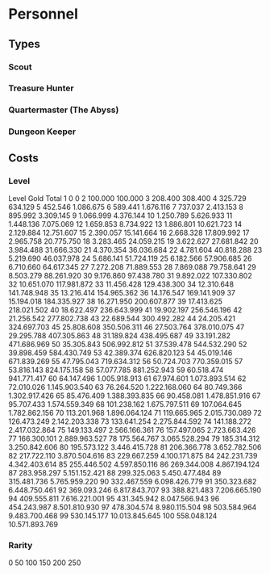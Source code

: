 # Personnel

## Types

### Scout

### Treasure Hunter

### Quartermaster (The Abyss)

### Dungeon Keeper

## Costs

### Level

Level	Gold	Total
1	0	0
2	100.000	100.000
3	208.400	308.400
4	325.729	634.129
5	452.546	1.086.675
6	589.441	1.676.116
7	737.037	2.413.153
8	895.992	3.309.145
9	1.066.999	4.376.144
10	1.250.789	5.626.933
11	1.448.136	7.075.069
12	1.659.853	8.734.922
13	1.886.801	10.621.723
14	2.129.884	12.751.607
15	2.390.057	15.141.664
16	2.668.328	17.809.992
17	2.965.758	20.775.750
18	3.283.465	24.059.215
19	3.622.627	27.681.842
20	3.984.488	31.666.330
21	4.370.354	36.036.684
22	4.781.604	40.818.288
23	5.219.690	46.037.978
24	5.686.141	51.724.119
25	6.182.566	57.906.685
26	6.710.660	64.617.345
27	7.272.208	71.889.553
28	7.869.088	79.758.641
29	8.503.279	88.261.920
30	9.176.860	97.438.780
31	9.892.022	107.330.802
32	10.651.070	117.981.872
33	11.456.428	129.438.300
34	12.310.648	141.748.948
35	13.216.414	154.965.362
36	14.176.547	169.141.909
37	15.194.018	184.335.927
38	16.271.950	200.607.877
39	17.413.625	218.021.502
40	18.622.497	236.643.999
41	19.902.197	256.546.196
42	21.256.542	277.802.738
43	22.689.544	300.492.282
44	24.205.421	324.697.703
45	25.808.608	350.506.311
46	27.503.764	378.010.075
47	29.295.788	407.305.863
48	31.189.824	438.495.687
49	33.191.282	471.686.969
50	35.305.843	506.992.812
51	37.539.478	544.532.290
52	39.898.459	584.430.749
53	42.389.374	626.820.123
54	45.019.146	671.839.269
55	47.795.043	719.634.312
56	50.724.703	770.359.015
57	53.816.143	824.175.158
58	57.077.785	881.252.943
59	60.518.474	941.771.417
60	64.147.496	1.005.918.913
61	67.974.601	1.073.893.514
62	72.010.026	1.145.903.540
63	76.264.520	1.222.168.060
64	80.749.366	1.302.917.426
65	85.476.409	1.388.393.835
66	90.458.081	1.478.851.916
67	95.707.433	1.574.559.349
68	101.238.162	1.675.797.511
69	107.064.645	1.782.862.156
70	113.201.968	1.896.064.124
71	119.665.965	2.015.730.089
72	126.473.249	2.142.203.338
73	133.641.254	2.275.844.592
74	141.188.272	2.417.032.864
75	149.133.497	2.566.166.361
76	157.497.065	2.723.663.426
77	166.300.101	2.889.963.527
78	175.564.767	3.065.528.294
79	185.314.312	3.250.842.606
80	195.573.122	3.446.415.728
81	206.366.778	3.652.782.506
82	217.722.110	3.870.504.616
83	229.667.259	4.100.171.875
84	242.231.739	4.342.403.614
85	255.446.502	4.597.850.116
86	269.344.008	4.867.194.124
87	283.958.297	5.151.152.421
88	299.325.063	5.450.477.484
89	315.481.736	5.765.959.220
90	332.467.559	6.098.426.779
91	350.323.682	6.448.750.461
92	369.093.246	6.817.843.707
93	388.821.483	7.206.665.190
94	409.555.811	7.616.221.001
95	431.345.942	8.047.566.943
96	454.243.987	8.501.810.930
97	478.304.574	8.980.115.504
98	503.584.964	9.483.700.468
99	530.145.177	10.013.845.645
100	558.048.124	10.571.893.769


### Rarity

0
50
100
150
200
250
